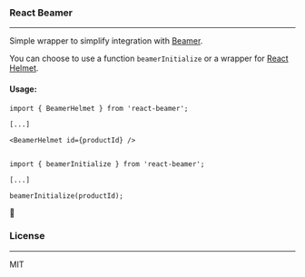 ### React Beamer
----
Simple wrapper to simplify integration with [Beamer](https://www.getbeamer.com/).

You can choose to use a function `beamerInitialize` or a wrapper for [React Helmet](https://github.com/nfl/react-helmet).


#### Usage:

```
import { BeamerHelmet } from 'react-beamer';

[...]

<BeamerHelmet id={productId} />

```

```

import { beamerInitialize } from 'react-beamer';

[...]

beamerInitialize(productId);

```
:tada:

### License
---
MIT

